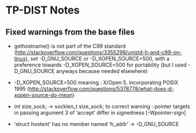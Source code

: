# TP-DIST Notes #

## Fixed warnings from the base files ##

* gethostname() is not part of the C99 standard (<http://stackoverflow.com/questions/3355298/unistd-h-and-c99-on-linux>), set -D_GNU_SOURCE or -D_XOPEN_SOURCE=500, with a preference towards -D_XOPEN_SOURCE=500 for portability (but I used -D_GNU_SOURCE anyways because needed elsewhere)

* -D_XOPEN_SOURCE=500 meaning : X/Open 5, incorporating POSIX 1995 (<http://stackoverflow.com/questions/5378778/what-does-d-xopen-source-do-mean>)

* int size_sock; -> socklen_t size_sock; to correct warning : pointer targets in passing argument 3 of ‘accept’ differ in signedness [-Wpointer-sign]

* ‘struct hostent’ has no member named ‘h_addr’ -> -D_GNU_SOURCE
